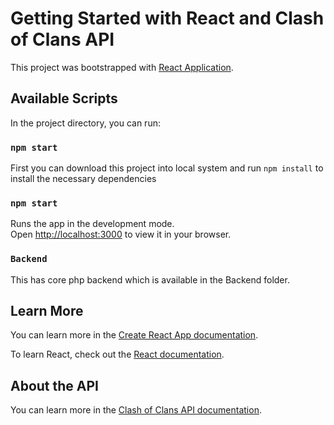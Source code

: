 # Getting Started with React and Clash of Clans API

This project was bootstrapped with [React Application](https://github.com/facebook/create-react-app).

## Available Scripts

In the project directory, you can run:

### `npm start`

First you can download this project into local system and run `npm install` to install the necessary dependencies

### `npm start`

Runs the app in the development mode.\
Open [http://localhost:3000](http://localhost:3000) to view it in your browser.

### `Backend`

This has core php backend which is available in the Backend folder.

## Learn More

You can learn more in the [Create React App documentation](https://facebook.github.io/create-react-app/docs/getting-started).

To learn React, check out the [React documentation](https://reactjs.org/).

## About the API

You can learn more in the [Clash of Clans API documentation](https://developer.clashofclans.com/#/documentation).